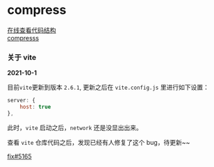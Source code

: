 # compress

[在线查看代码结构](https://github1s.com/LifeOrLife/compress)  
[compresss](https://lifeorlife.github.io/compress/)

### 关于 vite

**2021-10-1**

目前`vite`更新到版本 `2.6.1`, 更新之后在 `vite.config.js` 里进行如下设置：

```js
server: {
    host: true
},
```

此时，`vite` 启动之后，`network` 还是没显出出来。

查看 `vite` 仓库代码之后，发现已经有人修复了这个 bug，待更新~~

[fix#5165](https://github.com/vitejs/vite/pull/5156)
